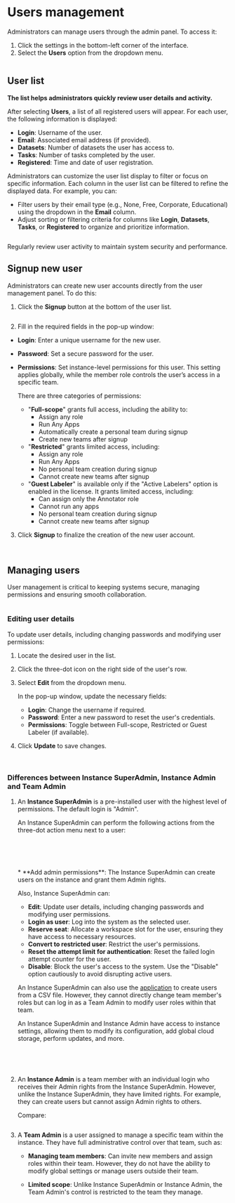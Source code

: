 # Users management

Administrators can manage users through the admin panel. To access it:

1. Click the settings in the bottom-left corner of the interface.
2. Select the **Users** option from the dropdown menu.

<figure><img src="../../.gitbook/assets/users-way.png" alt=""><figcaption></figcaption></figure>

## User list

**The list helps administrators quickly review user details and activity.**

After selecting **Users**, a list of all registered users will appear. For each user, the following information is displayed:

* **Login**: Username of the user.
* **Email**: Associated email address (if provided).
* **Datasets**: Number of datasets the user has access to.
* **Tasks**: Number of tasks completed by the user.
* **Registered**: Time and date of user registration.

Administrators can customize the user list display to filter or focus on specific information. Each column in the user list can be filtered to refine the displayed data. For example, you can:

* Filter users by their email type (e.g., None, Free, Corporate, Educational) using the dropdown in the **Email** column.
* Adjust sorting or filtering criteria for columns like **Login**, **Datasets**, **Tasks**, or **Registered** to organize and prioritize information.

<figure><img src="../../.gitbook/assets/manage-users.png" alt=""><figcaption></figcaption></figure>

Regularly review user activity to maintain system security and performance.

## Signup new user

Administrators can create new user accounts directly from the user management panel. To do this:

1. Click the **Signup** button at the bottom of the user list.

    <figure><img src="../../.gitbook/assets/signup-new-user.png" alt=""><figcaption></figcaption></figure>

2. Fill in the required fields in the pop-up window:

* **Login**: Enter a unique username for the new user.
* **Password**: Set a secure password for the user.
* **Permissions**: Set instance-level permissions for this user. This setting applies globally, while the member role controls the user’s access in a specific team.

    There are three categories of permissions:

  * "**Full-scope**" grants full access, including the ability to:
    * Assign any role
    * Run Any Apps
    * Automatically create a personal team during signup
    * Create new teams after signup
  * "**Restricted**" grants limited access, including:
    * Assign any role
    * Run Any Apps
    * No personal team creation during signup
    * Cannot create new teams after signup
  * "**Guest Labeler**" is available only if the "Active Labelers" option is enabled in the license. It grants limited access, including:
    * Can assign only the Annotator role
    * Cannot run any apps
    * No personal team creation during signup
    * Cannot create new teams after signup

3. Click **Signup** to finalize the creation of the new user account.
    <br>
    <br>
    <figure><img src="../../.gitbook/assets/new_user_signup.png" alt=""><figcaption></figcaption></figure>

## Managing users

User management is critical to keeping systems secure, managing permissions and ensuring smooth collaboration.

<figure><img src="../../.gitbook/assets/instance_admin_edit.jpg" alt=""><figcaption></figcaption></figure>

### Editing user details

To update user details, including changing passwords and modifying user permissions:

1. Locate the desired user in the list.
2. Click the three-dot icon on the right side of the user's row.
3. Select **Edit** from the dropdown menu.

    In the pop-up window, update the necessary fields:

    * **Login**: Change the username if required.
    * **Password**: Enter a new password to reset the user's credentials.
    * **Permissions**: Toggle between Full-scope, Restricted or Guest Labeler (if available).

4. Click **Update** to save changes.
    <br>
    <br>
    <figure><img src="../../.gitbook/assets/new_user_edit.png" alt=""><figcaption></figcaption></figure>

### Differences between Instance SuperAdmin, Instance Admin and Team Admin

1. An **Instance SuperAdmin** is a pre-installed user with the highest level of permissions. The default login is "Admin".

    An Instance SuperAdmin can perform the following actions from the three-dot action menu next to a user:
    <br>
    <br>
    <figure><img src="../../.gitbook/assets/instance_admin_screenshot.jpg" alt=""><figcaption></figcaption></figure>
    <br>
    <br>
    * **Add admin permissions**: The Instance SuperAdmin can create users on the instance and grant them Admin rights.

    Also, Instance SuperAdmin can:

    * **Edit**: Update user details, including changing passwords and modifying user permissions.
    * **Login as user**: Log into the system as the selected user.
    * **Reserve seat**: Allocate a workspace slot for the user, ensuring they have access to necessary resources.
    * **Convert to restricted user**: Restrict the user's permissions.
    * **Reset the attempt limit for authentication**: Reset the failed login attempt counter for the user.
    * **Disable**: Block the user's access to the system. Use the "Disable" option cautiously to avoid disrupting active users.

    An Instance SuperAdmin can also use the [application](https://ecosystem.supervisely.com/apps/create-users-from-csv) to create users from a CSV file.
    However, they cannot directly change team member's roles but can log in as a Team Admin to modify user roles within that team.

    An Instance SuperAdmin and Instance Admin have access to instance settings, allowing them to modify its configuration, add global cloud storage, perform updates, and more.
    <br>
    <br>
    <figure><img src="../../.gitbook/assets/instance_admin_settings.png" alt=""><figcaption></figcaption></figure>
    <br>
2. An **Instance Admin** is a team member with an individual login who receives their Admin rights from the Instance SuperAdmin. However, unlike the Instance SuperAdmin, they have limited rights. For example, they can create users but cannot assign Admin rights to others.

    Compare:

    <figure><img src="../../.gitbook/assets/instance_admin_compare.jpg" alt=""><figcaption></figcaption></figure>

3. A **Team Admin** is a user assigned to manage a specific team within the instance. They have full administrative control over that team, such as:

    * **Managing team members**: Can invite new members and assign roles within their team. However, they do not have the ability to modify global settings or manage users outside their team.

    * **Limited scope**: Unlike Instance SuperAdmin or Instance Admin, the Team Admin's control is restricted to the team they manage.
